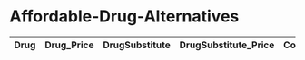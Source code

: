 # Affordable-Drug-Alternatives


| Drug | Drug_Price| DrugSubstitute| DrugSubstitute_Price | Condition | Condition_Prevalence | GeographicalRegion |
|------|-----------|---------------|----------------------|-----------|----------------------|--------------------|
